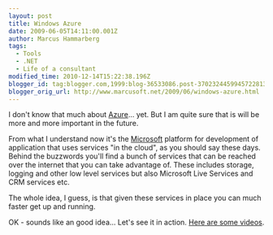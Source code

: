 ```yaml
---
layout: post
title: Windows Azure
date: 2009-06-05T14:11:00.001Z
author: Marcus Hammarberg
tags:
  - Tools
  - .NET
  - Life of a consultant
modified_time: 2010-12-14T15:22:38.196Z
blogger_id: tag:blogger.com,1999:blog-36533086.post-3702324459945722813
blogger_orig_url: http://www.marcusoft.net/2009/06/windows-azure.html
---
```



I don't know that much about
<a href="http://www.microsoft.com/azure/" target="_blank">Azure</a>...
yet. But I am quite sure that is will be more and more important in the
future.

From what I understand now it's the
<a href="http://www.microsoft.com/" target="_blank">Microsoft</a>
platform for development of application that uses services "in the
cloud", as you should say these days. Behind the buzzwords you'll find a
bunch of services that can be reached over the internet that you can
take advantage of. These includes storage, logging and other low level
services but also Microsoft Live Services and CRM services etc.

The whole idea, I guess, is that given these services in place you can
much faster get up and running.

OK - sounds like an good idea... Let's see it in action.
<a href="http://msdn.microsoft.com/en-us/azure/dd439432.aspx"
target="_blank">Here are some videos</a>.
